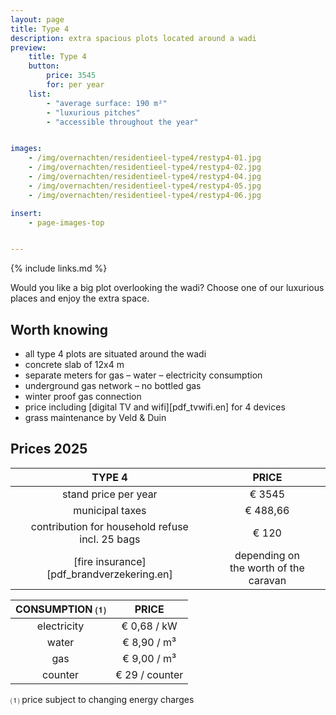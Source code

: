 ```yaml
---
layout: page
title: Type 4
description: extra spacious plots located around a wadi
preview:
    title: Type 4
    button:
        price: 3545
        for: per year
    list:
        - "average surface: 190 m²"
        - "luxurious pitches"
        - "accessible throughout the year"


images:
    - /img/overnachten/residentieel-type4/restyp4-01.jpg
    - /img/overnachten/residentieel-type4/restyp4-02.jpg
    - /img/overnachten/residentieel-type4/restyp4-04.jpg
    - /img/overnachten/residentieel-type4/restyp4-05.jpg
    - /img/overnachten/residentieel-type4/restyp4-06.jpg

insert:
    - page-images-top


---
```


{% include links.md %}

Would you like a big plot overlooking the wadi? Choose one of our luxurious places and enjoy the extra space.

## Worth knowing

- all type 4 plots are situated around the wadi
- concrete slab of 12x4 m
- separate meters for gas – water – electricity consumption
- underground gas network – no bottled gas
- winter proof gas connection
- price including [digital TV and wifi][pdf_tvwifi.en] for 4 devices
- grass maintenance by Veld & Duin


## Prices 2025

TYPE 4                |PRICE           |
:--------------------:|:--------------:|
stand price per year  | € 3545          
municipal taxes       | € 488,66
contribution for household refuse<br>incl. 25 bags<br> | € 120
[fire insurance][pdf_brandverzekering.en]     |depending on <br>the worth of the caravan

CONSUMPTION ⑴        |PRICE          |
:--------------------:|:-------------:|
electricity           | € 0,68 / kW        
water                 | € 8,90 / m³  
gas                   | € 9,00 / m³       
counter               | € 29 / counter

⑴ price subject to changing energy charges
